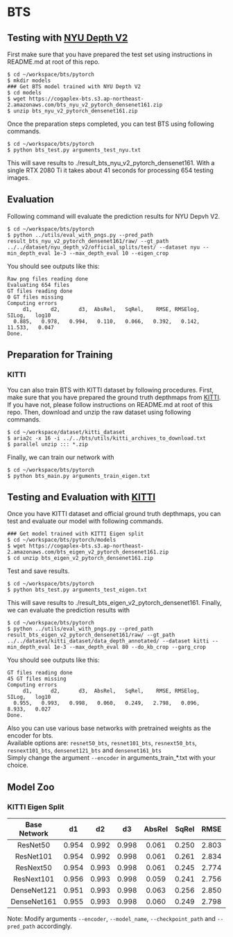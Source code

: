 # BTS

## Testing with [NYU Depth V2](https://cs.nyu.edu/~silberman/datasets/nyu_depth_v2.html)
First make sure that you have prepared the test set using instructions in README.md at root of this repo.
```shell
$ cd ~/workspace/bts/pytorch
$ mkdir models
### Get BTS model trained with NYU Depth V2
$ cd models
$ wget https://cogaplex-bts.s3.ap-northeast-2.amazonaws.com/bts_nyu_v2_pytorch_densenet161.zip
$ unzip bts_nyu_v2_pytorch_densenet161.zip
```
Once the preparation steps completed, you can test BTS using following commands.
```
$ cd ~/workspace/bts/pytorch
$ python bts_test.py arguments_test_nyu.txt
```
This will save results to ./result_bts_nyu_v2_pytorch_densenet161. With a single RTX 2080 Ti it takes about 41 seconds for processing 654 testing images.

## Evaluation
Following command will evaluate the prediction results for NYU Depvh V2.
```
$ cd ~/workspace/bts/pytorch
$ python ../utils/eval_with_pngs.py --pred_path result_bts_nyu_v2_pytorch_densenet161/raw/ --gt_path ../../dataset/nyu_depth_v2/official_splits/test/ --dataset nyu --min_depth_eval 1e-3 --max_depth_eval 10 --eigen_crop
```

You should see outputs like this:
```
Raw png files reading done
Evaluating 654 files
GT files reading done
0 GT files missing
Computing errors
     d1,      d2,      d3,  AbsRel,   SqRel,    RMSE, RMSElog,   SILog,   log10
  0.885,   0.978,   0.994,   0.110,   0.066,   0.392,   0.142,  11.533,   0.047
Done.
```

## Preparation for Training

### KITTI
You can also train BTS with KITTI dataset by following procedures.
First, make sure that you have prepared the ground truth depthmaps from [KITTI](http://www.cvlibs.net/download.php?file=data_depth_annotated.zip).
If you have not, please follow instructions on README.md at root of this repo.
Then, download and unzip the raw dataset using following commands.
```
$ cd ~/workspace/dataset/kitti_dataset
$ aria2c -x 16 -i ../../bts/utils/kitti_archives_to_download.txt
$ parallel unzip ::: *.zip
```
Finally, we can train our network with
```
$ cd ~/workspace/bts/pytorch
$ python bts_main.py arguments_train_eigen.txt
```

## Testing and Evaluation with [KITTI](http://www.cvlibs.net/datasets/kitti/eval_depth.php?benchmark=depth_prediction)
Once you have KITTI dataset and official ground truth depthmaps, you can test and evaluate our model with following commands.
```
### Get model trained with KITTI Eigen split
$ cd ~/workspace/bts/pytorch/models
$ wget https://cogaplex-bts.s3.ap-northeast-2.amazonaws.com/bts_eigen_v2_pytorch_densenet161.zip
$ cd unzip bts_eigen_v2_pytorch_densenet161.zip
```
Test and save results.
```
$ cd ~/workspace/bts/pytorch
$ python bts_test.py arguments_test_eigen.txt
```
This will save results to ./result_bts_eigen_v2_pytorch_densenet161.
Finally, we can evaluate the prediction results with
```
$ cd ~/workspace/bts/pytorch
$ python ../utils/eval_with_pngs.py --pred_path result_bts_eigen_v2_pytorch_densenet161/raw/ --gt_path ../../dataset/kitti_dataset/data_depth_annotated/ --dataset kitti --min_depth_eval 1e-3 --max_depth_eval 80 --do_kb_crop --garg_crop
```
You should see outputs like this:
```
GT files reading done
45 GT files missing
Computing errors
     d1,      d2,      d3,  AbsRel,   SqRel,    RMSE, RMSElog,   SILog,   log10
  0.955,   0.993,   0.998,   0.060,   0.249,   2.798,   0.096,   8.933,   0.027
Done.
```

Also you can use various base networks with pretrained weights as the encoder for bts.\
Available options are: `resnet50_bts`, `resnet101_bts`, `resnext50_bts`, `resnext101_bts`, `densenet121_bts` and `densenet161_bts`\
Simply change the argument `--encoder` in arguments_train_*.txt with your choice.

## Model Zoo
### KITTI Eigen Split

| Base Network |   d1  |   d2  |   d3  | AbsRel | SqRel |  RMSE | RMSElog | SILog | log10 | #Params |          Model Download          |
|:------------:|:-----:|:-----:|:-----:|:------:|:-----:|:-----:|:-------:|:-----:|:-----:|:-------:|:--------------------------------:|
| ResNet50     | 0.954 | 0.992 | 0.998 |  0.061 | 0.250 | 2.803 |   0.098 | 9.030 | 0.027 |   49.5M | [bts_eigen_v2_pytorch_resnet50](https://cogaplex-bts.s3.ap-northeast-2.amazonaws.com/bts_eigen_v2_pytorch_resnet50.zip)  |
| ResNet101    | 0.954 | 0.992 | 0.998 |  0.061 | 0.261 | 2.834 |   0.099 | 9.075 | 0.027 |   68.5M | [bts_eigen_v2_pytorch_resnet101](https://cogaplex-bts.s3.ap-northeast-2.amazonaws.com/bts_eigen_v2_pytorch_resnet101.zip) |
| ResNext50    | 0.954 | 0.993 | 0.998 |  0.061 | 0.245 | 2.774 |   0.098 | 9.014 | 0.027 |   49.0M | [bts_eigen_v2_pytorch_resnext50](https://cogaplex-bts.s3.ap-northeast-2.amazonaws.com/bts_eigen_v2_pytorch_resnext50.zip)  |
| ResNext101   | 0.956 | 0.993 | 0.998 |  0.059 | 0.241 | 2.756 |   0.096 | 8.781 | 0.026 |  112.8M | [bts_eigen_v2_pytorch_resnext101](https://cogaplex-bts.s3.ap-northeast-2.amazonaws.com/bts_eigen_v2_pytorch_resnext101.zip)  |
| DenseNet121  | 0.951 | 0.993 | 0.998 |  0.063 | 0.256 | 2.850 |   0.100 | 9.221 | 0.028 |   21.2M | [bts_eigen_v2_pytorch_densenet121](https://cogaplex-bts.s3.ap-northeast-2.amazonaws.com/bts_eigen_v2_pytorch_densenet121.zip) |
| DenseNet161  | 0.955 | 0.993 | 0.998 |  0.060 | 0.249 | 2.798 |   0.096 | 8.933 | 0.027 |   47.0M | [bts_eigen_v2_pytorch_densenet161](https://cogaplex-bts.s3.ap-northeast-2.amazonaws.com/bts_eigen_v2_pytorch_densenet161.zip) |


Note: Modify arguments `--encoder`, `--model_name`, `--checkpoint_path` and `--pred_path` accordingly.
